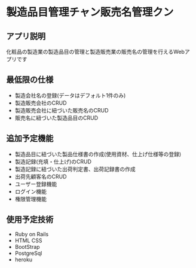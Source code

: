 # 製造品目管理チャン販売名管理クン

## アプリ説明
化粧品の製造業の製造品目の管理と製造販売業の販売名の管理を行えるWebアプリです

## 最低限の仕様
- 製造会社名の登録(データはデフォルト1件のみ)
- 製造販売会社のCRUD
- 製造販売会社に紐づいた販売名のCRUD
- 販売名に紐づいた製造品目のCRUD

## 追加予定機能
- 製造品目に紐づいた製品仕様書の作成(使用資材、仕上げ仕様等の登録)
- 製造記録(充填・仕上げ)のCRUD
- 製造記録に紐づいた出荷判定書、出荷記録書の作成
- 出荷先顧客名のCRUD
- ユーザー登録機能
- ログイン機能
- 権限管理機能

## 使用予定技術
- Ruby on Rails
- HTML CSS
- BootStrap
- PostgreSql
- heroku

